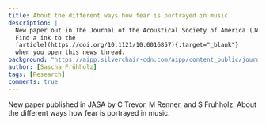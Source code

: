 ```yaml
---
title: About the different ways how fear is portrayed in music
description: |
  New paper out in The Journal of the Acoustical Society of America (JASA).
  Find a ink to the
  [article](https://doi.org/10.1121/10.0016857){:target="_blank"}
  when you open this news thread.
background: "https://aipp.silverchair-cdn.com/aipp/content_public/journal/jasa/153/1/10.1121_10.0016857/1/m_384_1_f1.jpeg?Expires=1702216226&Signature=ZEwNy~49GEu2LG8Qo6-XjakcXnh5wXyMtB-Um99BIwsaQfOPGdFYxXkY~nwZBBdFRAQDzJJ7ZLGOKyQTldIFgTb5NeTzeUr2eYDwmdUaWqW9VrV7z~yDb93jpMKKGdqKw2fjpawbpjY9M6ShhIAMFtDJxyY0cJ7RRF1ccYENm-XBR1q2io~61tQf2W5pQdjpgSkreIhvcXjtljRqruxvH5LD4pmsdfB1L35f9fu-Vx3X6TonrH6M6Rv9D8W5~3pZ0nuAdRHlZaA0BYRBeIg5q5CUw5rn9b5I0ajFRgQqCC8O-7ru5rRVnbNtzlrpPnrkOV8vrm27mQ2fsNCc8H4KUA__&Key-Pair-Id=APKAIE5G5CRDK6RD3PGA"
author: [Sascha Frühholz]
tags: [Research]
comments: true
---
```


New paper published in JASA by C Trevor, M Renner, and S Fruhholz.
About the different ways how fear is portrayed in music.
